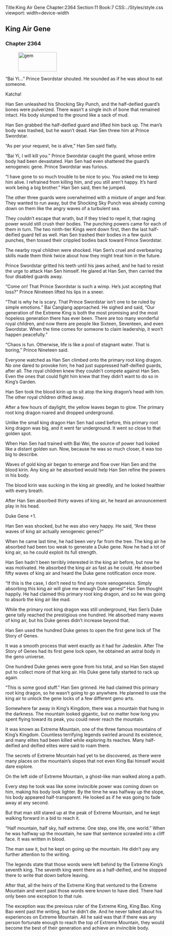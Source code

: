 Title:King Air Gene 
Chapter:2364 
Section:11 
Book:7 
CSS:../Styles/style.css 
viewport: width=device-width
  
## King Air Gene
### Chapter 2364 
<figure>
	<img src="../Images/gem.gif" alt="gem" id="gem" width="120" height="60" />
</figure>
  

  
  “Bai Yi…” Prince Swordstar shouted. He sounded as if he was about to eat someone.

Katcha!

Han Sen unleashed his Shocking Sky Punch, and the half-deified guard’s bones were pulverized. There wasn’t a single inch of bone that remained intact. His body slumped to the ground like a sack of mud.

Han Sen grabbed the half-deified guard and lifted him back up. The man’s body was trashed, but he wasn’t dead. Han Sen threw him at Prince Swordstar.

“As per your request, he is alive,” Han Sen said flatly.

“Bai Yi, I will kill you.” Prince Swordstar caught the guard, whose entire body had been devastated. Han Sen had even shattered the guard’s xenogeneic gene. Prince Swordstar was furious.

“I have gone to so much trouble to be nice to you. You asked me to keep him alive. I refrained from killing him, and you still aren’t happy. It’s hard work being a big brother.” Han Sen said, then he jumped.

The other three guards were overwhelmed with a mixture of anger and fear. They wanted to run away, but the Shocking Sky Punch was already coming down on them like the angry waves of a turbulent sea.

They couldn’t escape that wrath, but if they tried to repel it, that raging power would still crush their bodies. The punching powers came for each of them in turn. The two ninth-tier Kings went down first, then the last half-deified guard fell as well. Han Sen trashed their bodies in a few quick punches, then tossed their crippled bodies back toward Prince Swordstar.

The nearby royal children were shocked. Han Sen’s cruel and overbearing skills made them think twice about how they might treat him in the future.

Prince Swordstar gritted his teeth until his jaws ached, and he had to resist the urge to attack Han Sen himself. He glared at Han Sen, then carried the four disabled guards away.

“Come on! That Prince Swordstar is such a wimp. He’s just accepting that loss?” Prince Nineteen lifted his lips in a sneer.

“That is why he is scary. That Prince Swordstar isn’t one to be ruled by simple emotions.” Bai Canglang approached. He sighed and said, “Our generation of the Extreme King is both the most promising and the most hopeless generation there has ever been. There are too many wonderful royal children, and now there are people like Sixteen, Seventeen, and even Swordstar. When the time comes for someone to claim leadership, it won’t happen peacefully.”

“Chaos is fun. Otherwise, life is like a pool of stagnant water. That is boring,” Prince Nineteen said.

Everyone watched as Han Sen climbed onto the primary root king dragon. No one dared to provoke him; he had just suppressed half-deified guards, after all. The royal children knew they couldn’t compete against Han Sen. Even the ones that could fight him knew that they didn’t want to do so in King’s Garden.

Han Sen took the blood kirin up to sit atop the king dragon’s head with him. The other royal children drifted away.

After a few hours of daylight, the yellow leaves began to glow. The primary root king dragon roared and dropped underground.

Unlike the small king dragon Han Sen had used before, this primary root king dragon was big, and it went far underground. It went so close to that golden spot.

When Han Sen had trained with Bai Wei, the source of power had looked like a distant golden sun. Now, because he was so much closer, it was too big to describe.

Waves of gold king air began to emerge and flow over Han Sen and the blood kirin. Any king air he absorbed would help Han Sen refine the powers in his body.

The blood kirin was sucking in the king air greedily, and he looked healthier with every breath.

After Han Sen absorbed thirty waves of king air, he heard an announcement play in his head.

Duke Gene +1.

Han Sen was shocked, but he was also very happy. He said, “Are these waves of king air actually xenogeneic genes?”

When he came last time, he had been very far from the tree. The king air he absorbed had been too weak to generate a Duke gene. Now he had a lot of king air, so he could exploit its full strength.

Han Sen hadn’t been terribly interested in the king air before, but now he was motivated. He absorbed the king air as fast as he could. He absorbed fifty waves of king air and heard the Duke gene notification once more.

“If this is the case, I don’t need to find any more xenogeneics. Simply absorbing this king air will give me enough Duke genes!” Han Sen thought happily. He had claimed this primary root king dragon, and so he was going to absorb the king air like mad.

While the primary root king dragon was still underground, Han Sen’s Duke gene tally reached the prestigious one hundred. He absorbed many waves of king air, but his Duke genes didn’t increase beyond that.

Han Sen used the hundred Duke genes to open the first gene lock of The Story of Genes.

It was a smooth process that went exactly as it had for Jadeskin. After The Story of Genes had its first gene lock open, he obtained an astral body in the geno universe.

One hundred Duke genes were gone from his total, and so Han Sen stayed put to collect more of that king air. His Duke gene tally started to rack up again.

“This is some good stuff.” Han Sen grinned. He had claimed this primary root king dragon, so he wasn’t going to go anywhere. He planned to use the king air to unlock the gene locks of a few different geno arts.

Somewhere far away in King’s Kingdom, there was a mountain that hung in the darkness. The mountain looked gigantic, but no matter how long you spent flying toward its peak, you could never reach the mountain.

It was known as Extreme Mountain, one of the three famous mountains of King’s Kingdom. Countless terrifying legends swirled around its existence, and many elites had been killed while exploring its reaches. Many half-deified and deified elites were said to roam there.

The secrets of Extreme Mountain had yet to be discovered, as there were many places on the mountain’s slopes that not even King Bai himself would dare explore.

On the left side of Extreme Mountain, a ghost-like man walked along a path.

Every step he took was like some invincible power was coming down on him, making his body look lighter. By the time he was halfway up the slope, his body appeared half-transparent. He looked as if he was going to fade away at any second.

But that man still stared up at the peak of Extreme Mountain, and he kept walking forward in a bid to reach it.

“Half mountain, half sky, half extreme. One step, one life, one world.” When he was halfway up the mountain, he saw that sentence scrawled into a cliff face. It was written in blood.

The man saw it, but he kept on going up the mountain. He didn’t pay any further attention to the writing.

The legends state that those words were left behind by the Extreme King’s seventh king. The seventh king went there as a half-deified, and he stopped there to write that down before leaving.

After that, all the heirs of the Extreme King that ventured to the Extreme Mountain and went past those words were known to have died. There had only been one exception to that rule.

The exception was the previous ruler of the Extreme King, King Bao. King Bao went past the writing, but he didn’t die. And he never talked about his experiences on Extreme Mountain. All he said was that if there was any person fortunate enough to reach the top of Extreme Mountain, they would become the best of their generation and achieve an invincible body.
